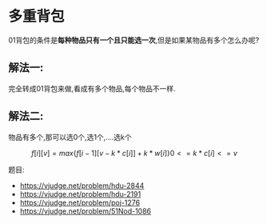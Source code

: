 # 多重背包

01背包的条件是**每种物品只有一个且只能选一次**,但是如果某物品有多个怎么办呢?

## 解法一:

完全转成01背包来做,看成有多个物品,每个物品不一样.

## 解法二:

物品有多个,那可以选0个,选1个,....选k个


```math
f[i][v] = max\{ f[i-1][v-k*c[i]]+k*w[i]\}  0<=k*c[i]<=v
```

题目:

- https://vjudge.net/problem/hdu-2844
- https://vjudge.net/problem/hdu-2191
- https://vjudge.net/problem/poj-1276
- https://vjudge.net/problem/51Nod-1086
